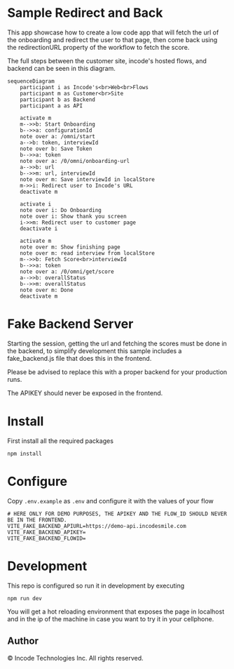 # Sample Redirect and Back
This app showcase how to create a low code app that will fetch the
url of the onboarding and redirect the user to that page, then come
back using the redirectionURL property of the workflow to fetch
the score.

The full steps between the customer site, incode's hosted flows,  and backend can be seen in this diagram.

```mermaid
sequenceDiagram
    participant i as Incode's<br>Web<br>Flows
    participant m as Customer<br>Site
    participant b as Backend
    participant a as API

    activate m
    m-->>b: Start Onboarding
    b-->>a: configurationId
    note over a: /omni/start
    a-->b: token, interviewId
    note over b: Save Token
    b-->>a: token
    note over a: /0/omni/onboarding-url
    a-->>b: url
    b-->>m: url, interviewId
    note over m: Save interviewId in localStore
    m->>i: Redirect user to Incode's URL
    deactivate m
    
    activate i
    note over i: Do Onboarding
    note over i: Show thank you screen
    i->>m: Redirect user to customer page
    deactivate i
    
    activate m
    note over m: Show finishing page
    note over m: read interview from localStore
    m-->>b: Fetch Score<br>interviewId
    b-->>a: token
    note over a: /0/omni/get/score
    a-->>b: overallStatus
    b-->>m: overallStatus
    note over m: Done
    deactivate m
```


# Fake Backend Server
Starting the session, getting the url and fetching the scores must be
done in the backend, to simplify development this sample includes a
fake_backend.js file that does this in the frontend.

Please be advised to replace this with a proper backend for your
production runs.

The APIKEY should never be exposed in the frontend.

# Install
First install all the required packages
```
npm install
```

# Configure
Copy `.env.example` as `.env` and configure it with the values of your flow

```
# HERE ONLY FOR DEMO PURPOSES, THE APIKEY AND THE FLOW_ID SHOULD NEVER BE IN THE FRONTEND.
VITE_FAKE_BACKEND_APIURL=https://demo-api.incodesmile.com
VITE_FAKE_BACKEND_APIKEY=
VITE_FAKE_BACKEND_FLOWID=
```

# Development
This repo is configured so run it in development by executing
```
npm run dev
```

You will get a hot reloading environment that exposes the page in
localhost and in the ip of the machine in case you want to try it
in your cellphone.

## Author

© Incode Technologies Inc. All rights reserved.